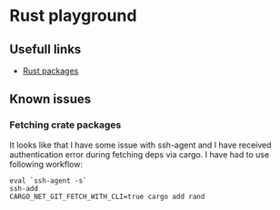 # Rust playground

## Usefull links

* [Rust packages](https://crates.i)

## Known issues

### Fetching crate packages

It looks like that I have some issue with ssh-agent and I have received authentication error during fetching deps via cargo. I have had to use following workflow:

```
eval `ssh-agent -s`
ssh-add
CARGO_NET_GIT_FETCH_WITH_CLI=true cargo add rand
```

